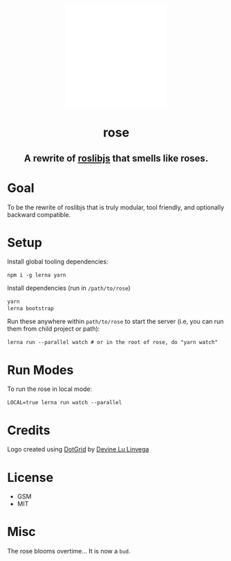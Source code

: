 <p align="center">
  <a href="https://github.com/louisgv/rose/">
    <img alt="hyperproxy" src="https://github.com/louisgv/rose/blob/master/icon.png" width="234">
  </a>
</p>

<h1 align="center">
    rose
</h1>

<h2 align="center">
    A rewrite of <a href="https://github.com/RobotWebTools/roslibjs">roslibjs</a> that smells like roses.
</h2>

# Goal

To be the rewrite of roslibjs that is truly modular, tool friendly, and optionally backward compatible.

# Setup

Install global tooling dependencies:

```
npm i -g lerna yarn
```

Install dependencies (run in `/path/to/rose`)

```
yarn
lerna bootstrap
```

Run these anywhere within `path/to/rose` to start the server (i.e, you can run them from child project or path):

```
lerna run --parallel watch # or in the root of rose, do "yarn watch"
```

# Run Modes

To run the rose in local mode:

```
LOCAL=true lerna run watch --parallel
```

# Credits

Logo created using [DotGrid](https://github.com/hundredrabbits/Dotgrid) by [Devine Lu Linvega](https://twitter.com/neauoire)

# License

- GSM
- MIT

# Misc

The rose blooms overtime... It is now a `bud`.
